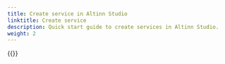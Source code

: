 ```yaml
---
title: Create service in Altinn Studio
linktitle: Create service
description: Quick start guide to create services in Altinn Studio.
weight: 2
---
```

{{<children />}}
